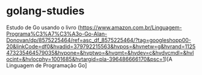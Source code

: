 # golang-studies
Estudo de Go usando o livro (https://www.amazon.com.br/Linguagem-Programa%C3%A7%C3%A3o-Go-Alan-Donovan/dp/8575225464/ref=asc_df_8575225464/?tag=googleshopp00-20&linkCode=df0&hvadid=379792215563&hvpos=&hvnetw=g&hvrand=1125473235464579035&hvpone=&hvptwo=&hvqmt=&hvdev=c&hvdvcmdl=&hvlocint=&hvlocphy=1001685&hvtargid=pla-396486666170&psc=1)[A Linguagem de Programação Go]
